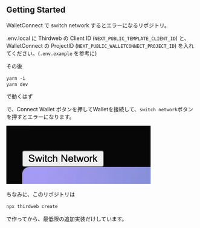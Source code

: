 ## Getting Started

WalletConnect で switch network するとエラーになるリポジトリ。

.env.local に Thirdweb の Client ID (`NEXT_PUBLIC_TEMPLATE_CLIENT_ID`) と、WalletConnect の ProjectID (`NEXT_PUBLIC_WALLETCONNECT_PROJECT_ID`) を入れてください。(`.env.example` を参考に)

その後
```
yarn -i
yarn dev
```

で動くはず

で、Connect Wallet ボタンを押してWalletを接続して、`switch network`ボタンを押すとエラーになります。

![Alt text](image.png)

ちなみに、このリポジトリは

```bash
npx thirdweb create 
```

で作ってから、最低限の追加実装だけしています。

